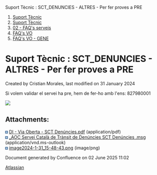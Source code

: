 Suport Tècnic : SCT\_DENUNCIES - ALTRES - Per fer proves a PRE  

1.  [Suport Tècnic](index.html)
2.  [Suport Tècnic](13893782.html)
3.  [02 - FAQ's serveis](26313393.html)
4.  [FAQ's VO](28705575.html)
5.  [FAQ's VO - GENE](28705577.html)

Suport Tècnic : SCT\_DENUNCIES - ALTRES - Per fer proves a PRE
==============================================================

Created by Cristian Morales, last modified on 31 January 2024

Si volem validar el servei ha pre, hem de fer-ho amb l'ens: 827980001

  

![](attachments/100008167/100009007.png)

Attachments:
------------

![](images/icons/bullet_blue.gif) [DI - Via Oberta - SCT Denúncies.pdf](attachments/100008167/100008168.pdf) (application/pdf)  
![](images/icons/bullet_blue.gif) [\_AOC Servei Català de Trànsit de Denúncies SCT Denúncies .msg](attachments/100008167/100008169.msg) (application/vnd.ms-outlook)  
![](images/icons/bullet_blue.gif) [image2024-1-31\_15-48-43.png](attachments/100008167/100009007.png) (image/png)  

Document generated by Confluence on 02 June 2025 11:02

[Atlassian](http://www.atlassian.com/)